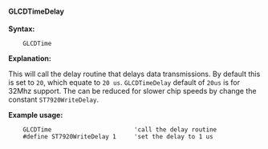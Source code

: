 <div class="section">

<div class="titlepage">

<div>

<div>

#### <span id="_glcdtimedelay"></span>GLCDTimeDelay

</div>

</div>

</div>

<span class="strong">**Syntax:**</span>

``` screen
    GLCDTime
```

<span class="strong">**Explanation:**</span>

This will call the delay routine that delays data transmissions. By
default this is set to `20`, which equate to `20 us`. `GLCDTimeDelay`
default of `20us` is for 32Mhz support. The can be reduced for slower
chip speeds by change the constant `ST7920WriteDelay`.

<span class="strong">**Example usage:**</span>

``` screen
    GLCDTime                       'call the delay routine
    #define ST7920WriteDelay 1     'set the delay to 1 us
```

</div>
